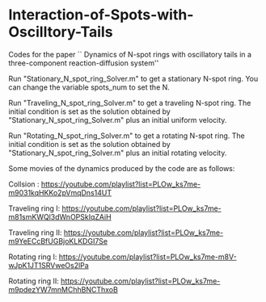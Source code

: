 # Interaction-of-Spots-with-Oscilltory-Tails

Codes for the paper `` Dynamics of N-spot rings with oscillatory tails in a three-component reaction-diffusion system'' 


Run "Stationary_N_spot_ring_Solver.m" to get a stationary N-spot ring. You can change the variable spots_num to set the N.

Run "Traveling_N_spot_ring_Solver.m" to get a traveling N-spot ring. The initial condition is set as the solution obtained by "Stationary_N_spot_ring_Solver.m" plus an initial uniform velocity.

Run "Rotating_N_spot_ring_Solver.m" to get a rotating N-spot ring. The initial condition is set as the solution obtained by "Stationary_N_spot_ring_Solver.m" plus an initial rotating velocity.


Some movies of the dynamics produced by the code are as follows:

Collsion : https://youtube.com/playlist?list=PLOw_ks7me-m9031kqHKKo2pVmqDns14UT

Traveling ring I: https://youtube.com/playlist?list=PLOw_ks7me-m81smKWQl3dWnOPSkIqZAiH

Traveling ring II: https://youtube.com/playlist?list=PLOw_ks7me-m9YeECcBfUGBjoKLKDGI7Se

Rotating ring I: https://youtube.com/playlist?list=PLOw_ks7me-m8V-wJpK1JT1SRVweOs2lPa

Rotating ring II: https://youtube.com/playlist?list=PLOw_ks7me-m9pdezYW7mnMChhBNCThxoB
